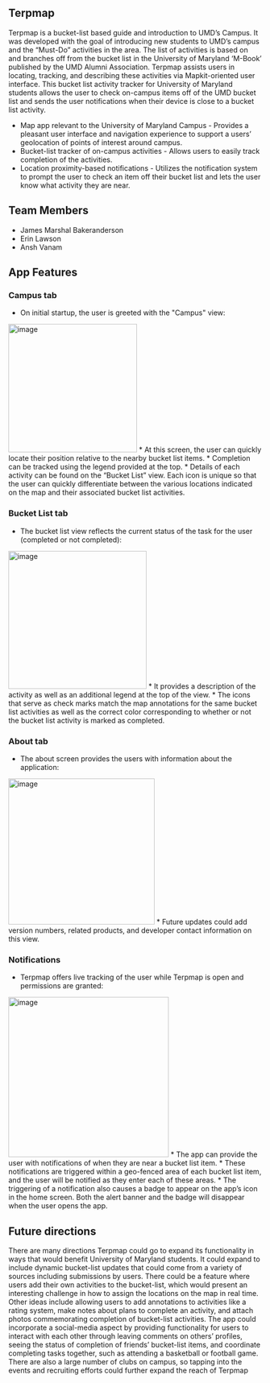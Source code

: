 ## Terpmap

Terpmap is a bucket-list based guide and introduction to UMD’s Campus. It was developed with the goal of introducing new students to UMD’s campus and the “Must-Do” activities in the area. The list of activities is based on and branches off from the bucket list in the University of Maryland ‘M-Book’ published by the UMD Alumni Association. Terpmap assists users in locating, tracking, and describing these activities via Mapkit-oriented user interface. This bucket list activity tracker for University of Maryland students allows the user to check on-campus items off of the UMD bucket list and sends the user notifications when their device is close to a bucket list activity.

* Map app relevant to the University of Maryland Campus - Provides a pleasant user interface and navigation experience to support a users’ geolocation of points of interest around campus.
* Bucket-list tracker of on-campus activities - Allows users to easily track completion of the activities.
* Location proximity-based notifications - Utilizes the notification system to prompt the user to check an item off their bucket list and lets the user know what activity they are near.

## Team Members

* James Marshal Bakeranderson
* Erin Lawson
* Ansh Vanam

## App Features

### Campus tab
* On initial startup, the user is greeted with the "Campus" view:
<img width="255" alt="image" src="https://github.com/anshvnm/Terpmap/assets/96885648/fbf2561d-e08f-4792-985c-f3bbd09a15b8">
* At this screen, the user can quickly locate their position relative to the nearby bucket list items.
* Completion can be tracked using the legend provided at the top.
* Details of each activity can be found on the “Bucket List” view. Each icon is unique so that the user can quickly differentiate between the various locations indicated on the map and their associated bucket list activities.

### Bucket List tab
* The bucket list view reflects the current status of the task for the user (completed or not completed):
<img width="274" alt="image" src="https://github.com/anshvnm/Terpmap/assets/96885648/c1ff075b-27ba-4d07-9a5f-12292b433ed9">
* It provides a description of the activity as well as an additional legend at the top of the view.
* The icons that serve as check marks match the map annotations for the same bucket list activities as well as the correct color corresponding to whether or not the bucket list activity is marked as completed.

### About tab
* The about screen provides the users with information about the application:
<img width="290" alt="image" src="https://github.com/anshvnm/Terpmap/assets/96885648/cf285e51-0eb9-4a17-85cc-b6a203e49d01">
*  Future updates could add version numbers, related products, and developer contact information on this view.

### Notifications
* Terpmap offers live tracking of the user while Terpmap is open and permissions are granted:
<img width="318" alt="image" src="https://github.com/anshvnm/Terpmap/assets/96885648/eef64f3c-854d-4ae3-bb83-0faf99d18ca9">
* The app can provide the user with notifications of when they are near a bucket list item.
* These notifications are triggered within a geo-fenced area of each bucket list item, and the user will be
notified as they enter each of these areas.
* The triggering of a notification also causes a badge to appear on the app’s icon in the home screen. Both the alert banner and the badge will disappear when the user opens the app.

## Future directions 

There are many directions Terpmap could go to expand its functionality in ways that would
benefit University of Maryland students. It could expand to include dynamic bucket-list updates
that could come from a variety of sources including submissions by users. There could be a
feature where users add their own activities to the bucket-list, which would present an
interesting challenge in how to assign the locations on the map in real time. Other ideas include
allowing users to add annotations to activities like a rating system, make notes about plans to
complete an activity, and attach photos commemorating completion of bucket-list activities.
The app could incorporate a social-media aspect by providing functionality for users to interact
with each other through leaving comments on others’ profiles, seeing the status of completion of
friends’ bucket-list items, and coordinate completing tasks together, such as attending a
basketball or football game. There are also a large number of clubs on campus, so tapping into
the events and recruiting efforts could further expand the reach of Terpmap
